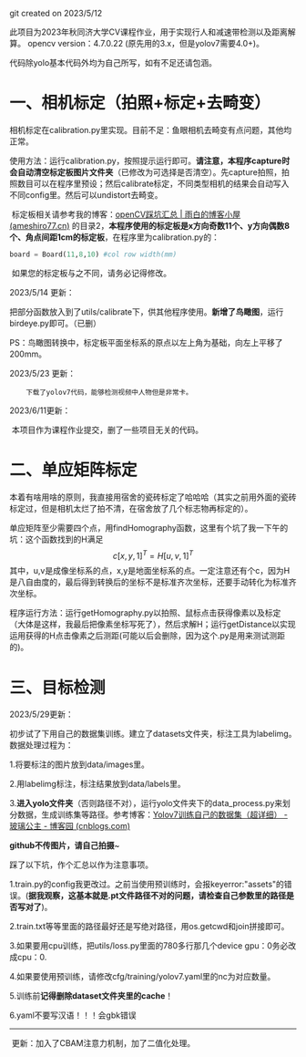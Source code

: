 git created on 2023/5/12

此项目为2023年秋同济大学CV课程作业，用于实现行人和减速带检测以及距离解算。 opencv  version：4.7.0.22 (原先用的3.x，但是yolov7需要4.0+)。

代码除yolo基本代码外均为自己所写，如有不足还请包涵。

# 一、相机标定（拍照+标定+去畸变）

​		相机标定在calibration.py里实现。目前不足：鱼眼相机去畸变有点问题，其他均正常。

​		使用方法：运行calibration.py，按照提示运行即可。**请注意，本程序capture时会自动清空标定板图片文件夹**（已修改为可选择是否清空）。先capture拍照，拍照数目可以在程序里预设；然后calibrate标定，不同类型相机的结果会自动写入不同config里。然后可以undistort去畸变。

​		标定板相关请参考我的博客：[openCV踩坑汇总 | 雨白的博客小屋 (ameshiro77.cn)](https://www.ameshiro77.cn/posts/4e9580a4.html) 的目录2，**本程序使用的标定板是x方向奇数11个、y方向偶数8个、角点间距1cm的标定板**，在程序里为calibration.py的：

```python
board = Board(11,8,10) #col row width(mm)
```

​		如果您的标定板与之不同，请务必记得修改。



2023/5/14 更新：

​		把部分函数放入到了utils/calibrate下，供其他程序使用。**新增了鸟瞰图**，运行birdeye.py即可。（已删）

​		PS：鸟瞰图转换中，标定板平面坐标系的原点以左上角为基础，向左上平移了200mm。

2023/5/23 更新：

        下载了yolov7代码，能够检测视频中人物但是非常卡。

2023/6/11更新：

​		本项目作为课程作业提交，删了一些项目无关的代码。

# 二、单应矩阵标定

​		本着有啥用啥的原则，我直接用宿舍的瓷砖标定了哈哈哈（其实之前用外面的瓷砖标定过，但是相机太烂了拍不清，在宿舍放了几个标志物再标定的）。

​		单应矩阵至少需要四个点，用findHomography函数，这里有个坑了我一下午的坑：这个函数找到的H满足
$$
c[x,y,1]^T = H[u,v,1]^T
$$
​		其中，u,v是成像坐标系的点，x,y是地面坐标系的点。一定注意还有个c，因为H是八自由度的，最后得到转换后的坐标不是标准齐次坐标，还要手动转化为标准齐次坐标。	

​		程序运行方法：运行getHomography.py以拍照、鼠标点击获得像素以及标定（大体是这样，我最后把像素坐标写死了），然后求解H；运行getDistance以实现运用获得的H点击像素之后测距(可能以后会删除，因为这个.py是用来测试测距的)。

# 三、目标检测

2023/5/29更新：

​	初步试了下用自己的数据集训练。建立了datasets文件夹，标注工具为labelimg。数据处理过程为：

1.将要标注的图片放到data/images里。

2.用labelimg标注，标注结果放到data/labels里。

3.**进入yolo文件夹**（否则路径不对），运行yolo文件夹下的data_process.py来划分数据，生成训练集等路径。参考博客：[Yolov7训练自己的数据集（超详细） - 玻璃公主 - 博客园 (cnblogs.com)](https://www.cnblogs.com/boligongzhu/p/16718242.html)

**github不传图片，请自己拍摄**~

踩了以下坑，作个汇总以作为注意事项。

1.train.py的config我更改过。之前当使用预训练时，会报keyerror:"assets"的错误。(**据我观察，这基本就是.pt文件路径不对的问题，请检查自己参数里的路径是否写对了**)。

2.train.txt等等里面的路径最好还是写绝对路径，用os.getcwd和join拼接即可。

3.如果要用cpu训练，把utils/loss.py里面的780多行那几个device gpu：0务必改成cpu：0.

4.如果要使用预训练，请修改cfg/training/yolov7.yaml里的nc为对应数量。

5.训练前**记得删除dataset文件夹里的cache**！

6.yaml不要写汉语！！！会gbk错误

-----

​		更新：加入了CBAM注意力机制，加了二值化处理。